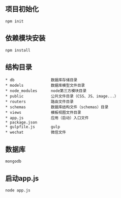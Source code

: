 
## 项目初始化 ##
```
npm init
```

## 依赖模块安装

```
npm install 

```

## 结构目录
```
* db                数据库存储目录
* models            数据库模型文件目录
* node_modules      node第三方模块目录
* public            公共文件目录（CSS、JS、image...）
* routers           路由文件目录
* schemas           数据库结构文件（schemas）目录
* views             模板视图文件目录
* app.js            应用（启动）入口文件
* package.json
* gulpfile.js       gulp
* wechat            微信文件
```



## 数据库

```
mongodb
```


## 启动app.js 
```
node app.js
```
